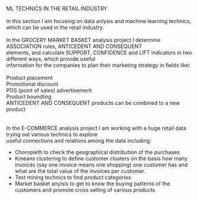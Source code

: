ML TECHNICS IN THE RETAIL INDUSTRY<br/>
<br/>
In this section I am focusing on data anlysis and machine learning technics, which can be used in the retail industry.<br/>
<br/>
In the GROCERY MARKET BASKET analysis project I determine ASSOCIATION rules, ANTICEDENT AND CONSEQUENT  <br/>
elements, and calculate SUPPORT, CONFIDENCE and LIFT indicators in two different ways, which provide useful <br/>
 information for the companies to plan their marketing strategy in fields like: <br/>
<br/>
    Product placement<br/>
    Promotional discount<br/>
    POS (point of sales) advertisement <br/>
    Product boundling<br/>
    ANTICEDENT AND CONSEQUENT products can be combined to a new product<br/>
 <br/>
<br/>
In the E-COMMERCE analysis project I am working with a huge retail data trying out various technics to explore <br/>
useful connections and relations among the data including:
- Choropleth to check the geographical distribution of the purchases <br/>
- Kmeans clustering to define customer clusters on the basis how many invoices (say one invoice means one shopping) one customer has and what are the total value of the invoices per customer.<br/>
- Text mining technics to find product categories<br/>
- Market basket anylsis to get to know the buying patterns of the customers and promote cross selling of various products<br/>

    
 
